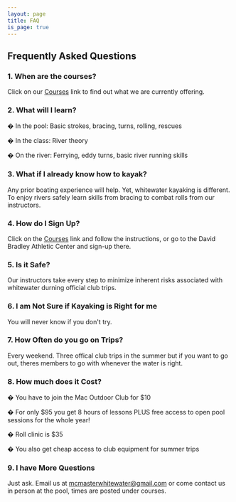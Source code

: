 ```yaml
---
layout: page
title: FAQ
is_page: true
---
```

## Frequently Asked Questions

 
### 1. When are the courses?
 
Click on our [Courses](courses.html) link to find out what we are currently offering.
 
### 2. What will I learn?
 
�	In the pool: Basic strokes, bracing, turns, rolling, rescues
 
�	In the class: River theory
 
�	On the river: Ferrying, eddy turns, basic river running skills
 
### 3. What if I already know how to kayak?

Any prior boating experience will help. Yet, whitewater kayaking is different. To enjoy rivers safely learn skills from bracing to combat rolls from our instructors.
 
### 4. How do I Sign Up? 
 
Click on the [Courses](courses.html) link and follow the instructions, or go to the David Bradley Athletic Center and sign-up there.
 
### 5. Is it Safe?
 
Our instructors take every step to minimize inherent risks associated with whitewater durning official club trips. 
 
### 6. I am Not Sure if Kayaking is Right for me
 
You will never know if you don't try. 
 
### 7. How Often do you go on Trips?
 
Every weekend. Three offical club trips in the summer but if you want to go out, theres members to go with whenever the water is right.
 
### 8. How much does it Cost?
 
�	You have to join the Mac Outdoor Club for $10
 
�	For only $95 you get 8 hours of lessons PLUS free access to open pool sessions for the whole year!
 
�	Roll clinic is $35
 
�	You also get cheap access to club equipment for summer trips
 
### 9. I have More Questions
 
Just ask. Email us at mcmasterwhitewater@gmail.com or come contact us in person at the pool, times are posted under courses.
